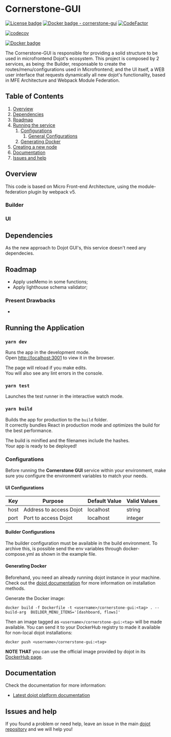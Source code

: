 # Cornerstone-GUI

[![License badge](https://img.shields.io/badge/License-Apache%202.0-blue.svg)](https://opensource.org/licenses/Apache-2.0)
[![Docker badge - cornerstone-gui](https://img.shields.io/docker/pulls/dojot/cornerstone-gui.svg)](https://hub.docker.com/r/dojot/cornerstone-gui/)
[![CodeFactor](https://www.codefactor.io/repository/github/dojot/dojot-ui/badge)](https://www.codefactor.io/repository/github/dojot/dojot-ui/cornerstone/badge) 

[![codecov](https://codecov.io/gh/dojot/dojot-ui/cornerstone/branch/development/graph/badge.svg)](https://codecov.io/gh/dojot/dojot-ui/cornerstone) 

[![Docker badge](https://img.shields.io/docker/pulls/dojot/cornerstone-gui.svg)](https://hub.docker.com/r/dojot/cornerstone-gui/) 


The Cornerstone-GUI is responsible for providing a solid structure to be used in microfrontend Dojot's ecosystem. This project is composed by 2 services, as being: the Builder, responsable to create the routes/menu/configurations used in Microfrontend; and the UI itself, a WEB user interface that requests dynamically all new dojot's functionality, based in MFE Architecture and Webpack Module Federation.

## **Table of Contents**

1. [Overview](#overview)
2. [Dependencies](#dependencies)
3. [Roadmap](#roadmap)
4. [Running the service](#running-the-service)
   1. [Configurations](#configurations)
      1. [General Configurations](#general-configurations)
   2. [Generating Docker](#generating-docker)
5. [Creating a new node](#creating-a-new-node)
6. [Documentation](#documentation)
7. [Issues and help](#issues-and-help)

## Overview

This code is based on Micro Front-end Architecture, using the module-federation plugin by webpack v5. 

### Builder

### UI

## Dependencies

As the new approach to Dojot GUI's, this service doesn't need any dependecies. 

## Roadmap

- Apply useMemo in some functions;
- Apply lighthouse schema validator;

### Present Drawbacks

- 

## Running the Application

### `yarn dev`

Runs the app in the development mode.<br>
Open [http://localhost:3001](http://localhost:3001) to view it in the browser.

The page will reload if you make edits.<br>
You will also see any lint errors in the console.

### `yarn test`

Launches the test runner in the interactive watch mode.<br>

### `yarn build`

Builds the app for production to the `build` folder.<br>
It correctly bundles React in production mode and optimizes the build for the best performance.

The build is minified and the filenames include the hashes.<br>
Your app is ready to be deployed!


### Configurations

Before running the **Cornerstone GUI** service within your environment, make sure you configure the
environment variables to match your needs.
 
#### UI Configurations

| Key  | Purpose             | Default Value  | Valid Values |
| ---- | ------------------- | -------------- | ------------ |
| host | Address to access Dojot | localhost | string       |
| port | Port to access Dojot | localhost | integer       |


#### Builder Configurations

The builder configuration must be available in the build environment. To archive this, is possible send the env variables through docker-compose.yml as shown in the example file.


#### Generating Docker

Beforehand, you need an already running dojot instance in your machine. Check out the
[dojot documentation](https://dojotdocs.readthedocs.io)
for more information on installation methods.

Generate the Docker image:

```shell
docker build -f Dockerfile -t <username>/cornerstone-gui:<tag> . --build-arg  BUILDER_MENU_ITENS='[dashboard, flows]'
```

Then an image tagged as `<username>/cornerstone-gui:<tag>` will be made available. You can send it to
your DockerHub registry to made it available for non-local dojot installations:

```shell
docker push <username>/cornerstone-gui:<tag>
```

**NOTE THAT** you can use the official image provided by dojot in its [DockerHub page](https://hub.docker.com/r/dojot/cornerstone-gui).


## Documentation

Check the documentation for more information:

- [Latest dojot platform documentation](https://dojotdocs.readthedocs.io/en/latest)

## Issues and help

If you found a problem or need help, leave an issue in the main
[dojot repository](https://github.com/dojot/dojot) and we will help you!